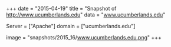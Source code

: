 
+++
date = "2015-04-19"
title = "Snapshot of http://www.ucumberlands.edu"
data = "www.ucumberlands.edu"

Server = ["Apache"]
domain = ["ucumberlands.edu"]

  image = "snapshots/2015_16/www.ucumberlands.edu.png"
+++
#
